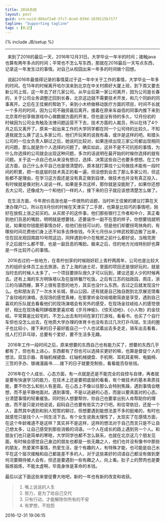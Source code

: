 ```yaml
---
title: 2016总结
layout: post
guid: urn:uuid:866af2a0-3fc7-4ced-839d-1839115b7177
tagline: "Supporting tagline"
tags : [札记]
---
```

{% include JB/setup %}

----------
&nbsp;&nbsp;来到了2016的最后一天，2016年12月31日。大学毕业一年半的时间；接触java也算有两年多点的时间；平常也不怎么写东西，那就在2016最后一天写点东西，记录这一年发生过的事情。对自己从校园出来一年多的时间做个回想。

&nbsp;&nbsp;说起2016年最值得记录的事情莫过于这一年中关于工作的事情，大学毕业一年多的时间。在15年的时候离开哈尔滨来到北京在中关村鼎好大厦上班，到下周又要去新公司上班，这一年去了好几家公司。从毕业后第一家公司离开，因为公司是长春的，关于公司业务调整迁回到长春，北京这边就不需要技术开发，和几个同龄的同事离开。之后在王佳舅的帮助下，来到小木桥做移动医疗方面的项目，时间不长就一个多月的时间，因为公司不融资最后离开。接着在原来车益佰的同事内推下来到北京青柠创享做游戏中心做数据方面的开发，但也是没有待的多久，12月份初的时候因为公司业务触及法律问题运营不下去，技术方面的人裁员，所以在待了4个月之后又离开了。原来一起出来工作的大学同学都在同一个公司待的比较久，不知道我就怎么换了这么多家公司，他们开玩笑的说我有毒，或许是这样的吧。和猎头公司的一位女负责人聊过之后，她说的比较对，如果连续出现三家公司都出现相同的问题，那么就是你个人选择的问题了。确实如此，这并不是不可抗拒的事情，为什么你选择的公司就会出现这种问题，多次的话说明在最开始的时候你选择的就有问题。关于这一点自己也从来没有想过，选择、决策这些自己也要多想想。在工作这方面，自己什么水平自己也是很清楚的，原本就打算找个公司做技术能有一段时间的积累，把一些底层的技术真正的看一遍，但没想到会去了那么多家公司，但这些都不是理由，在学习这方面还是没有真正做到自律，做技术也并没有真正投入，有时候就是像对别人说说一样。如果是多次这样，那你就是没能耐了，如果你还想去大公司，还像成为一个和他们一样的人，接下来的日子就应该想清楚怎么做了。

&nbsp;&nbsp;在生活方面，今年房价高涨也是一件很热的话题，当时听王佳舅的建议打算在天津办理户口，所以在8月份的时候在天津买了二手房，也算是比较巧的事情吧，刚好在放假上涨之前买的。从买房子的这件事，他们那些银行工作者和中介，真正看到他们丑恶的嘴脸，明明就是想要钱，还要装作一副不在意的样子。你想要钱就明说，如果给你钱能把事情办好，给他们些钱可以的，但是他们却要拐弯抹角的，有哪些时间花费他们身上还不如多去挣些钱。今天七月份从少林武校那边搬了出来，住在回龙观回南路10号院这边，同样遇到中介在租房之前什么都好说，当租完房子之后就什么都不管，也是一副丑恶的嘴脸。搬来之后，住的地方光线特别好也算是一件比较开心的事情。

&nbsp;&nbsp;2016去过的一些地方，在青柠创享的时候刚好赶上青柠两周年，公司也是比较大方的组织全体员工出去旅游。去了上海的迪士尼，里面的项目还是很好玩的，就是当时去的时候人太多了，一个项目要排队很久才可以玩到，建议还是人少的时候再去。还有上海的东方明珠塔以及在旋转餐厅吃饭。之后有江苏的拙政园，周庄，浙江的乌镇西栅，算不上很有意思的地方，其实也没什么东西，去过之后就发现没什么。也和朋友去了一次水关长城，景山公园，还有就是自己独自跑到北京展览馆看了金玟岐的演唱，去现场的感觉真棒，在那里听金玟岐唱歌简直是享受，遇到自己喜欢的乐队就去看看他们的现场演唱会有另外的感受，在现场金玟岐给人的感觉很好，相比在现场看阿肆唱歌更喜欢唱《岁月神偷》、《惊天动地》、《小人物》的金玟岐。平常算是比较宅的，不怎么出去有时间在家打打游戏，看看书，也买了个自行车但也没怎么出去，在地质大学办理的体育卡也没有去过几次打乒乓球。生活的圈子也比较小，接下来的日子最好能自己一个人也试着出去多走走，骑车出去看看，找人打打乒乓球，总要有个爱好，要不生活多无趣。

&nbsp;&nbsp;2016年工作一段时间之后，原来想要的东西自己也有能力买了，想要的东西几乎都有了，但也有上进心，东西都有了但也可以选择买更好的嘛，也算是督促个人的想法，双显示器、青轴机械键盘、红轴机械键盘、手机啊、耳机耳麦啊、电脑椅、三笠的手办、银魂漫画书……接下的日子就要克制些，看看能否存些钱。

&nbsp;&nbsp;2016年在个人成长、心态方面，有一点就是还是不能完全的自控与自律，再者就是要有快速学习的能力，在技术上还是要把底层的看看，有个做技术的基本素质技能，要不你怎么和别人有差距。在心态上不像以往那么会特别焦躁，遇到事情会瞎想，而不是平静地面对。遇到事情，不是以逃避的心态，而是以要真面对的心态。分清楚事情的轻重缓急。同时别人想要帮你，你自己也要拿出别人肯帮助你的理由，而不是只是对他说说，起码自己也要有些实力才行吧。和往常依旧，还是一个人，虽然其中遇到和别人短暂的聊过，但想要遇到能想法差不多的挺难的，有时也就感觉只是找个人一同生活下去。有个女生说我太理性了，太现实了在感情方面，在这个年龄难道不是这样？其实并不是这样，这样的想法对于自己而言只是不让自己想太多，让自己感受到那些消极的词语。一个人在成长的路上遇到另一个人。和朋友们也只是简单的寒暄，大学同学也都不怎么联系，也就在北京这几个朋友见面，有时候会感觉自己身边的朋友也都是一些无趣之人，他们也并没有像书中那些的朋友，热爱某件事情，热爱生活，是个有趣的人，有特殊才能，也可能是自己水平在这个层次接触和自己都是差不多的人，对于这些美好的词语自己都没有做到更何况要期待被人会有，但还是要遇到一些有趣之人，向上看。肚子上的赘肉也是要锻炼锻炼，不能太虚啊，毕竟身体是革命的本钱。

最后以这下面这些来督促曹大地吧，新的一年也有新的改变和收获。

> 1. 嘴上说说的人生
> 2. 努力，是为了给自己交代
> 3. 只有行动，才能解除你所有的不安
> 4. 有梦想，不抱怨

 2016-12-31 19:06:15 

